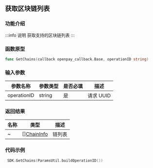## 获取区块链列表

### 功能介绍

:::info 说明
获取支持的区块链列表
:::

### 函数原型

```go showLineNumbers
func GetChains(callback openpay_callback.Base, operationID string)
```

### 输入参数

| 参数名称    | 参数类型 | 是否必填 | 描述      |
| ----------- | -------- | -------- | --------- |
| operationID | string   | 是       | 请求 UUID |

### 返回结果

| 名称 | 类型                                       | 描述   |
| ---- | ------------------------------------------ | ------ |
| ~    | [][ChainInfo](/common/entity.md#chaininfo) | 链列表 |

### 代码示例

```go showLineNumbers
 SDK.GetChains(ParamsUtil.buildOperationID())
```
